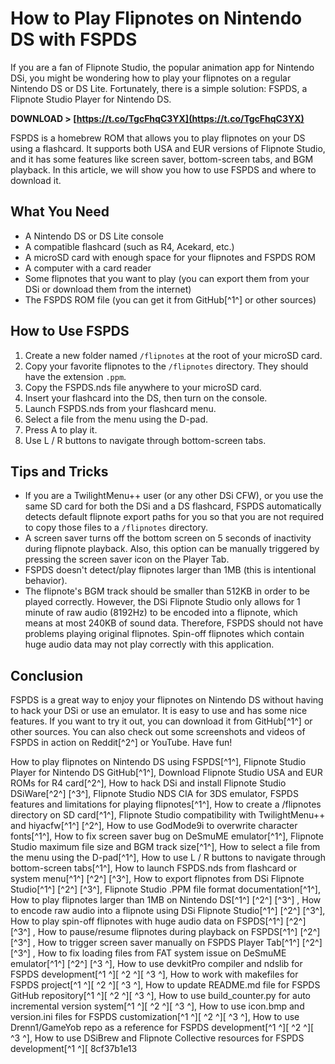 # How to Play Flipnotes on Nintendo DS with FSPDS
 
If you are a fan of Flipnote Studio, the popular animation app for Nintendo DSi, you might be wondering how to play your flipnotes on a regular Nintendo DS or DS Lite. Fortunately, there is a simple solution: FSPDS, a Flipnote Studio Player for Nintendo DS.
 
**DOWNLOAD > [https://t.co/TgcFhqC3YX](https://t.co/TgcFhqC3YX)**


 
FSPDS is a homebrew ROM that allows you to play flipnotes on your DS using a flashcard. It supports both USA and EUR versions of Flipnote Studio, and it has some features like screen saver, bottom-screen tabs, and BGM playback. In this article, we will show you how to use FSPDS and where to download it.
  
## What You Need
 
- A Nintendo DS or DS Lite console
- A compatible flashcard (such as R4, Acekard, etc.)
- A microSD card with enough space for your flipnotes and FSPDS ROM
- A computer with a card reader
- Some flipnotes that you want to play (you can export them from your DSi or download them from the internet)
- The FSPDS ROM file (you can get it from GitHub[^1^] or other sources)

## How to Use FSPDS

1. Create a new folder named `/flipnotes` at the root of your microSD card.
2. Copy your favorite flipnotes to the `/flipnotes` directory. They should have the extension `.ppm`.
3. Copy the FSPDS.nds file anywhere to your microSD card.
4. Insert your flashcard into the DS, then turn on the console.
5. Launch FSPDS.nds from your flashcard menu.
6. Select a file from the menu using the D-pad.
7. Press A to play it.
8. Use L / R buttons to navigate through bottom-screen tabs.

## Tips and Tricks

- If you are a TwilightMenu++ user (or any other DSi CFW), or you use the same SD card for both the DSi and a DS flashcard, FSPDS automatically detects default flipnote export paths for you so that you are not required to copy those files to a `/flipnotes` directory.
- A screen saver turns off the bottom screen on 5 seconds of inactivity during flipnote playback. Also, this option can be manually triggered by pressing the screen saver icon on the Player Tab.
- FSPDS doesn't detect/play flipnotes larger than 1MB (this is intentional behavior).
- The flipnote's BGM track should be smaller than 512KB in order to be played correctly. However, the DSi Flipnote Studio only allows for 1 minute of raw audio (8192Hz) to be encoded into a flipnote, which means at most 240KB of sound data. Therefore, FSPDS should not have problems playing original flipnotes. Spin-off flipnotes which contain huge audio data may not play correctly with this application.

## Conclusion
 
FSPDS is a great way to enjoy your flipnotes on Nintendo DS without having to hack your DSi or use an emulator. It is easy to use and has some nice features. If you want to try it out, you can download it from GitHub[^1^] or other sources. You can also check out some screenshots and videos of FSPDS in action on Reddit[^2^] or YouTube. Have fun!
 
How to play flipnotes on Nintendo DS using FSPDS[^1^],  Flipnote Studio Player for Nintendo DS GitHub[^1^],  Download Flipnote Studio USA and EUR ROMs for R4 card[^2^],  How to hack DSi and install Flipnote Studio DSiWare[^2^] [^3^],  Flipnote Studio NDS CIA for 3DS emulator,  FSPDS features and limitations for playing flipnotes[^1^],  How to create a /flipnotes directory on SD card[^1^],  Flipnote Studio compatibility with TwilightMenu++ and hiyacfw[^1^] [^2^],  How to use GodMode9i to overwrite character fonts[^1^],  How to fix screen saver bug on DeSmuME emulator[^1^],  Flipnote Studio maximum file size and BGM track size[^1^],  How to select a file from the menu using the D-pad[^1^],  How to use L / R buttons to navigate through bottom-screen tabs[^1^],  How to launch FSPDS.nds from flashcard or system menu[^1^] [^2^] [^3^],  How to export flipnotes from DSi Flipnote Studio[^1^] [^2^] [^3^],  Flipnote Studio .PPM file format documentation[^1^],  How to play flipnotes larger than 1MB on Nintendo DS[^1^] [^2^] [^3^] ,  How to encode raw audio into a flipnote using DSi Flipnote Studio[^1^] [^2^] [^3^],  How to play spin-off flipnotes with huge audio data on FSPDS[^1^] [^2^] [^3^] ,  How to pause/resume flipnotes during playback on FSPDS[^1^] [^2^] [^3^] ,  How to trigger screen saver manually on FSPDS Player Tab[^1^] [^2^] [^3^] ,  How to fix loading files from FAT system issue on DeSmuME emulator[^1^] [^2^] [^3 ^],  How to use devkitPro compiler and ndslib for FSPDS development[^1 ^][ ^2 ^][ ^3 ^],  How to work with makefiles for FSPDS project[^1 ^][ ^2 ^][ ^3 ^],  How to update README.md file for FSPDS GitHub repository[^1 ^][ ^2 ^][ ^3 ^],  How to use build\_counter.py for auto incremental version system[^1 ^][ ^2 ^][ ^3 ^],  How to use icon.bmp and version.ini files for FSPDS customization[^1 ^][ ^2 ^][ ^3 ^],  How to use Drenn1/GameYob repo as a reference for FSPDS development[^1 ^][ ^2 ^][ ^3 ^],  How to use DSiBrew and Flipnote Collective resources for FSPDS development[^1 ^][
 8cf37b1e13
 
